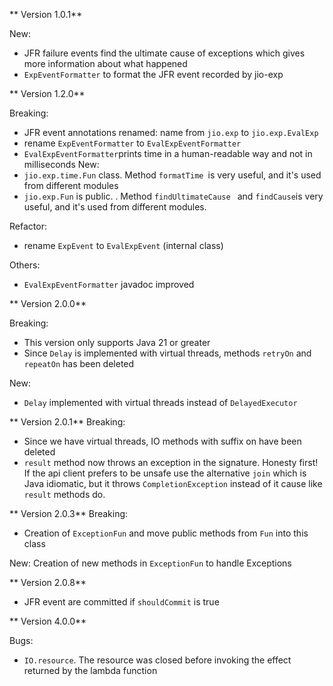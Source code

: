 ** Version 1.0.1**

New:

- JFR failure events find the ultimate cause of exceptions which gives more information about what
  happened
- `ExpEventFormatter` to format the JFR event recorded by jio-exp

** Version 1.2.0**

Breaking:

- JFR event annotations renamed: name from `jio.exp` to `jio.exp.EvalExp`
- rename `ExpEventFormatter` to `EvalExpEventFormatter`
- `EvalExpEventFormatter`prints time in a human-readable way and not in milliseconds New:
- `jio.exp.time.Fun` class. Method `formatTime `is very useful, and it's used from different modules
- `jio.exp.Fun` is public. . Method `findUltimateCause ` and `findCause`is very useful, and it's
  used from different modules.

Refactor:

- rename `ExpEvent` to `EvalExpEvent` (internal class)

Others:

- `EvalExpEventFormatter` javadoc improved

** Version 2.0.0**

Breaking:

- This version only supports Java 21 or greater
- Since `Delay` is implemented with virtual threads, methods `retryOn` and `repeatOn` has been
  deleted

New:

- `Delay` implemented with virtual threads instead of `DelayedExecutor`

** Version 2.0.1** Breaking:

- Since we have virtual threads, IO methods with suffix on have been deleted
- `result` method now throws an exception in the signature. Honesty first! If the api client prefers
  to be unsafe use the alternative `join` which is Java idiomatic, but it throws
  `CompletionException` instead of it cause like `result` methods do.

** Version 2.0.3** Breaking:

- Creation of `ExceptionFun` and move public methods from `Fun` into this class

New: Creation of new methods in `ExceptionFun` to handle Exceptions

** Version 2.0.8**

- JFR event are committed if `shouldCommit` is true

** Version 4.0.0**

Bugs:

- `IO.resource`. The resource was closed before invoking the effect returned by the lambda function
